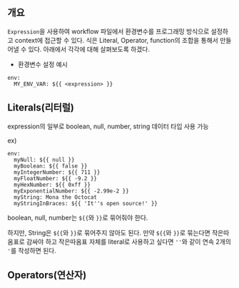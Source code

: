 ## 개요

`Expression`을 사용하여 workflow 파일에서 환경변수를 프로그래밍 방식으로 설정하고 context에 접근할 수 있다. 
식은 Literal, Operator, function의 조합을 통해서 만들어낼 수 있다. 아래에서 각각에 대해 살펴보도록 하겠다. 

- 환경변수 설정 예시

```
env:
  MY_ENV_VAR: ${{ <expression> }}
```

## Literals(리터럴) 

expression의 일부로 boolean, null, number, string 데이터 타입 사용 가능

ex) 
```
env:
  myNull: ${{ null }}
  myBoolean: ${{ false }}
  myIntegerNumber: ${{ 711 }}
  myFloatNumber: ${{ -9.2 }}
  myHexNumber: ${{ 0xff }}
  myExponentialNumber: ${{ -2.99e-2 }}
  myString: Mona the Octocat
  myStringInBraces: ${{ 'It''s open source!' }}
```

boolean, null, number는 `${{`와 `}}`로 묶어줘야 한다. 

하지만, String은 `${{`와 `}}`로 묶어주지 않아도 된다. 
만약 `${{`와 `}}`로 묶는다면 작은따옴표로 감싸야 하고 작은따옴표 자체를 literal로 사용하고 싶다면 `''`와 같이 연속 2개의 `'`를 작성하면 된다. 

## Operators(연산자) 

